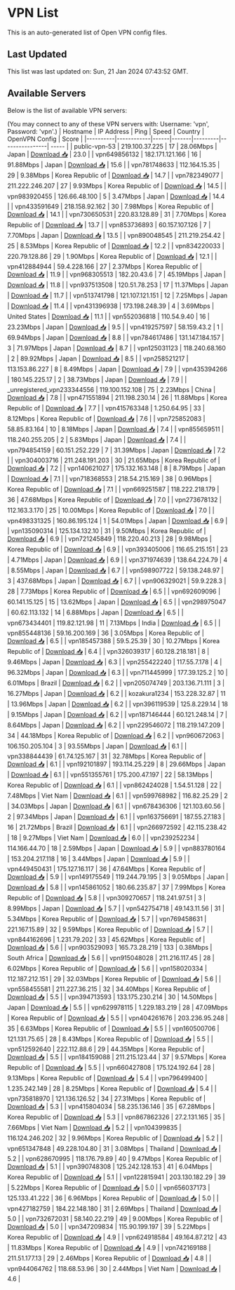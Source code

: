 # VPN List

This is an auto-generated list of Open VPN config files.

## Last Updated

This list was last updated on: Sun, 21 Jan 2024 07:43:52 GMT.

## Available Servers

Below is the list of available VPN servers:

(You may connect to any of these VPN servers with: Username: 'vpn', Password: 'vpn'.)
| Hostname | IP Address | Ping | Speed | Country | OpenVPN Config | Score |
|----------|------------|------|-------|---------|----------------| ----- |
| public-vpn-53 | 219.100.37.225 | 17 | 28.06Mbps | Japan | [Download 📥](./configs/server_0_JP.ovpn) | 23.0 |
| vpn649856132 | 182.171.121.166 | 16 | 91.88Mbps | Japan | [Download 📥](./configs/server_1_JP.ovpn) | 15.6 |
| vpn781748633 | 112.164.15.35 | 29 | 9.38Mbps | Korea Republic of | [Download 📥](./configs/server_2_KR.ovpn) | 14.7 |
| vpn782349077 | 211.222.246.207 | 27 | 9.93Mbps | Korea Republic of | [Download 📥](./configs/server_3_KR.ovpn) | 14.5 |
| vpn983920455 | 126.66.48.100 | 5 | 3.47Mbps | Japan | [Download 📥](./configs/server_4_JP.ovpn) | 14.4 |
| vpn433591649 | 218.158.92.162 | 30 | 7.98Mbps | Korea Republic of | [Download 📥](./configs/server_5_KR.ovpn) | 14.1 |
| vpn730650531 | 220.83.128.89 | 31 | 7.70Mbps | Korea Republic of | [Download 📥](./configs/server_6_KR.ovpn) | 13.7 |
| vpn853736893 | 60.157.107.126 | 7 | 7.70Mbps | Japan | [Download 📥](./configs/server_7_JP.ovpn) | 13.5 |
| vpn890048545 | 211.219.254.42 | 25 | 8.53Mbps | Korea Republic of | [Download 📥](./configs/server_8_KR.ovpn) | 12.2 |
| vpn834220033 | 220.79.128.86 | 29 | 1.90Mbps | Korea Republic of | [Download 📥](./configs/server_9_KR.ovpn) | 12.1 |
| vpn412884944 | 59.4.228.166 | 27 | 2.37Mbps | Korea Republic of | [Download 📥](./configs/server_10_KR.ovpn) | 11.9 |
| vpn968305513 | 182.20.43.6 | 7 | 45.19Mbps | Japan | [Download 📥](./configs/server_11_JP.ovpn) | 11.8 |
| vpn937513508 | 120.51.78.253 | 17 | 11.37Mbps | Japan | [Download 📥](./configs/server_12_JP.ovpn) | 11.7 |
| vpn513741798 | 121.107.121.151 | 12 | 7.25Mbps | Japan | [Download 📥](./configs/server_13_JP.ovpn) | 11.4 |
| vpn431396938 | 173.198.248.39 | 4 | 3.69Mbps | United States | [Download 📥](./configs/server_14_US.ovpn) | 11.1 |
| vpn552036818 | 110.54.9.40 | 16 | 23.23Mbps | Japan | [Download 📥](./configs/server_15_JP.ovpn) | 9.5 |
| vpn419257597 | 58.159.43.2 | 1 | 69.94Mbps | Japan | [Download 📥](./configs/server_16_JP.ovpn) | 8.8 |
| vpn784617486 | 131.147.184.157 | 3 | 71.97Mbps | Japan | [Download 📥](./configs/server_17_JP.ovpn) | 8.7 |
| vpn125031123 | 118.240.68.160 | 2 | 89.92Mbps | Japan | [Download 📥](./configs/server_18_JP.ovpn) | 8.5 |
| vpn258521217 | 113.153.86.227 | 8 | 8.49Mbps | Japan | [Download 📥](./configs/server_19_JP.ovpn) | 7.9 |
| vpn435394266 | 180.145.225.17 | 2 | 38.73Mbps | Japan | [Download 📥](./configs/server_20_JP.ovpn) | 7.9 |
| _unregistered_vpn233344556 | 119.100.152.108 | 75 | 2.23Mbps | China | [Download 📥](./configs/server_21_CN.ovpn) | 7.8 |
| vpn471551894 | 211.198.230.14 | 26 | 11.88Mbps | Korea Republic of | [Download 📥](./configs/server_22_KR.ovpn) | 7.7 |
| vpn415763348 | 1.250.64.95 | 33 | 8.12Mbps | Korea Republic of | [Download 📥](./configs/server_23_KR.ovpn) | 7.6 |
| vpn725852083 | 58.85.83.164 | 10 | 8.18Mbps | Japan | [Download 📥](./configs/server_24_JP.ovpn) | 7.4 |
| vpn855659511 | 118.240.255.205 | 2 | 5.83Mbps | Japan | [Download 📥](./configs/server_25_JP.ovpn) | 7.4 |
| vpn794854159 | 60.151.252.229 | 7 | 31.39Mbps | Japan | [Download 📥](./configs/server_26_JP.ovpn) | 7.2 |
| vpn304003716 | 211.248.191.203 | 30 | 21.65Mbps | Korea Republic of | [Download 📥](./configs/server_27_KR.ovpn) | 7.2 |
| vpn140621027 | 175.132.163.148 | 8 | 8.79Mbps | Japan | [Download 📥](./configs/server_28_JP.ovpn) | 7.1 |
| vpn718368553 | 218.54.215.169 | 38 | 0.96Mbps | Korea Republic of | [Download 📥](./configs/server_29_KR.ovpn) | 7.1 |
| vpn669251587 | 118.222.218.179 | 36 | 47.68Mbps | Korea Republic of | [Download 📥](./configs/server_30_KR.ovpn) | 7.0 |
| vpn273678132 | 112.163.3.170 | 25 | 10.00Mbps | Korea Republic of | [Download 📥](./configs/server_31_KR.ovpn) | 7.0 |
| vpn498331325 | 160.86.195.124 | 1 | 54.01Mbps | Japan | [Download 📥](./configs/server_32_JP.ovpn) | 6.9 |
| vpn135090314 | 125.134.132.10 | 31 | 9.50Mbps | Korea Republic of | [Download 📥](./configs/server_33_KR.ovpn) | 6.9 |
| vpn721245849 | 118.220.40.213 | 28 | 9.98Mbps | Korea Republic of | [Download 📥](./configs/server_34_KR.ovpn) | 6.9 |
| vpn393405006 | 116.65.215.151 | 23 | 4.71Mbps | Japan | [Download 📥](./configs/server_35_JP.ovpn) | 6.9 |
| vpn371974639 | 138.64.224.79 | 4 | 8.55Mbps | Japan | [Download 📥](./configs/server_36_JP.ovpn) | 6.7 |
| vpn598907722 | 59.138.248.97 | 3 | 437.68Mbps | Japan | [Download 📥](./configs/server_37_JP.ovpn) | 6.7 |
| vpn906329021 | 59.9.228.3 | 28 | 7.73Mbps | Korea Republic of | [Download 📥](./configs/server_38_KR.ovpn) | 6.5 |
| vpn692609096 | 60.141.15.125 | 15 | 13.62Mbps | Japan | [Download 📥](./configs/server_39_JP.ovpn) | 6.5 |
| vpn298975047 | 60.62.113.132 | 14 | 6.88Mbps | Japan | [Download 📥](./configs/server_40_JP.ovpn) | 6.5 |
| vpn673434401 | 119.82.121.98 | 11 | 7.13Mbps | India | [Download 📥](./configs/server_41_IN.ovpn) | 6.5 |
| vpn855448136 | 59.16.200.169 | 36 | 3.05Mbps | Korea Republic of | [Download 📥](./configs/server_42_KR.ovpn) | 6.5 |
| vpn185457388 | 59.5.25.39 | 30 | 10.27Mbps | Korea Republic of | [Download 📥](./configs/server_43_KR.ovpn) | 6.4 |
| vpn326039317 | 60.128.218.181 | 8 | 9.46Mbps | Japan | [Download 📥](./configs/server_44_JP.ovpn) | 6.3 |
| vpn255422240 | 117.55.7.178 | 4 | 96.32Mbps | Japan | [Download 📥](./configs/server_45_JP.ovpn) | 6.3 |
| vpn711445999 | 177.39.125.2 | 10 | 6.01Mbps | Brazil | [Download 📥](./configs/server_46_BR.ovpn) | 6.2 |
| vpn205074749 | 203.136.71.111 | 3 | 16.27Mbps | Japan | [Download 📥](./configs/server_47_JP.ovpn) | 6.2 |
| kozakura1234 | 153.228.32.87 | 11 | 13.96Mbps | Japan | [Download 📥](./configs/server_48_JP.ovpn) | 6.2 |
| vpn396119539 | 125.8.229.14 | 18 | 9.15Mbps | Japan | [Download 📥](./configs/server_49_JP.ovpn) | 6.2 |
| vpn187146444 | 60.121.248.14 | 7 | 8.64Mbps | Japan | [Download 📥](./configs/server_50_JP.ovpn) | 6.2 |
| vpn229546072 | 118.219.147.209 | 34 | 44.18Mbps | Korea Republic of | [Download 📥](./configs/server_51_KR.ovpn) | 6.2 |
| vpn960672063 | 106.150.205.104 | 3 | 93.55Mbps | Japan | [Download 📥](./configs/server_52_JP.ovpn) | 6.1 |
| vpn338844439 | 61.74.125.167 | 31 | 32.78Mbps | Korea Republic of | [Download 📥](./configs/server_53_KR.ovpn) | 6.1 |
| vpn192101897 | 193.114.25.229 | 8 | 29.66Mbps | Japan | [Download 📥](./configs/server_54_JP.ovpn) | 6.1 |
| vpn551355761 | 175.200.47.197 | 22 | 58.13Mbps | Korea Republic of | [Download 📥](./configs/server_55_KR.ovpn) | 6.1 |
| vpn862424028 | 1.54.51.128 | 22 | 7.48Mbps | Viet Nam | [Download 📥](./configs/server_56_VN.ovpn) | 6.1 |
| vpn599768982 | 116.82.25.29 | 2 | 34.03Mbps | Japan | [Download 📥](./configs/server_57_JP.ovpn) | 6.1 |
| vpn678436306 | 121.103.60.56 | 2 | 97.34Mbps | Japan | [Download 📥](./configs/server_58_JP.ovpn) | 6.1 |
| vpn163756691 | 187.55.27.183 | 16 | 21.72Mbps | Brazil | [Download 📥](./configs/server_59_BR.ovpn) | 6.1 |
| vpn266972592 | 42.115.238.42 | 18 | 9.27Mbps | Viet Nam | [Download 📥](./configs/server_60_VN.ovpn) | 6.0 |
| vpn239252234 | 114.166.44.70 | 18 | 2.59Mbps | Japan | [Download 📥](./configs/server_61_JP.ovpn) | 5.9 |
| vpn883780164 | 153.204.217.118 | 16 | 3.44Mbps | Japan | [Download 📥](./configs/server_62_JP.ovpn) | 5.9 |
| vpn449450431 | 175.127.16.117 | 36 | 47.64Mbps | Korea Republic of | [Download 📥](./configs/server_63_KR.ovpn) | 5.9 |
| vpn149175549 | 119.244.79.195 | 3 | 9.05Mbps | Japan | [Download 📥](./configs/server_64_JP.ovpn) | 5.8 |
| vpn145861052 | 180.66.235.87 | 37 | 7.99Mbps | Korea Republic of | [Download 📥](./configs/server_65_KR.ovpn) | 5.8 |
| vpn309270657 | 118.241.97.51 | 3 | 8.99Mbps | Japan | [Download 📥](./configs/server_66_JP.ovpn) | 5.7 |
| vpn542754718 | 49.143.11.56 | 31 | 5.34Mbps | Korea Republic of | [Download 📥](./configs/server_67_KR.ovpn) | 5.7 |
| vpn769458631 | 221.167.15.89 | 32 | 9.59Mbps | Korea Republic of | [Download 📥](./configs/server_68_KR.ovpn) | 5.7 |
| vpn844162696 | 1.231.79.202 | 33 | 45.62Mbps | Korea Republic of | [Download 📥](./configs/server_69_KR.ovpn) | 5.6 |
| vpn903529093 | 165.73.28.219 | 133 | 0.38Mbps | South Africa | [Download 📥](./configs/server_70_ZA.ovpn) | 5.6 |
| vpn915048028 | 211.216.117.45 | 28 | 6.02Mbps | Korea Republic of | [Download 📥](./configs/server_71_KR.ovpn) | 5.6 |
| vpn158020334 | 112.187.212.151 | 29 | 32.03Mbps | Korea Republic of | [Download 📥](./configs/server_72_KR.ovpn) | 5.6 |
| vpn558455581 | 211.227.36.215 | 32 | 34.40Mbps | Korea Republic of | [Download 📥](./configs/server_73_KR.ovpn) | 5.5 |
| vpn394713593 | 133.175.230.214 | 30 | 14.50Mbps | Japan | [Download 📥](./configs/server_74_JP.ovpn) | 5.5 |
| vpn629978115 | 1.229.183.219 | 28 | 47.09Mbps | Korea Republic of | [Download 📥](./configs/server_75_KR.ovpn) | 5.5 |
| vpn404261676 | 203.236.95.248 | 35 | 6.63Mbps | Korea Republic of | [Download 📥](./configs/server_76_KR.ovpn) | 5.5 |
| vpn160500706 | 121.131.75.65 | 28 | 8.43Mbps | Korea Republic of | [Download 📥](./configs/server_77_KR.ovpn) | 5.5 |
| vpn512592640 | 222.112.88.6 | 29 | 44.35Mbps | Korea Republic of | [Download 📥](./configs/server_78_KR.ovpn) | 5.5 |
| vpn184159088 | 211.215.123.44 | 37 | 9.57Mbps | Korea Republic of | [Download 📥](./configs/server_79_KR.ovpn) | 5.5 |
| vpn660427808 | 175.124.192.64 | 28 | 9.13Mbps | Korea Republic of | [Download 📥](./configs/server_80_KR.ovpn) | 5.4 |
| vpn796499400 | 1.235.242.149 | 28 | 8.25Mbps | Korea Republic of | [Download 📥](./configs/server_81_KR.ovpn) | 5.4 |
| vpn735818970 | 121.136.126.52 | 34 | 27.31Mbps | Korea Republic of | [Download 📥](./configs/server_82_KR.ovpn) | 5.3 |
| vpn415804034 | 58.235.136.146 | 35 | 67.28Mbps | Korea Republic of | [Download 📥](./configs/server_83_KR.ovpn) | 5.3 |
| vpn867862326 | 27.2.131.165 | 35 | 7.66Mbps | Viet Nam | [Download 📥](./configs/server_84_VN.ovpn) | 5.2 |
| vpn104399835 | 116.124.246.202 | 32 | 9.96Mbps | Korea Republic of | [Download 📥](./configs/server_85_KR.ovpn) | 5.2 |
| vpn651347848 | 49.228.104.80 | 31 | 3.08Mbps | Thailand | [Download 📥](./configs/server_86_TH.ovpn) | 5.2 |
| vpn628670995 | 118.176.79.89 | 40 | 9.47Mbps | Korea Republic of | [Download 📥](./configs/server_87_KR.ovpn) | 5.1 |
| vpn390748308 | 125.242.128.153 | 41 | 6.04Mbps | Korea Republic of | [Download 📥](./configs/server_88_KR.ovpn) | 5.1 |
| vpn122815941 | 203.130.182.29 | 39 | 5.22Mbps | Korea Republic of | [Download 📥](./configs/server_89_KR.ovpn) | 5.0 |
| vpn656037173 | 125.133.41.222 | 36 | 6.96Mbps | Korea Republic of | [Download 📥](./configs/server_90_KR.ovpn) | 5.0 |
| vpn427182759 | 184.22.148.180 | 31 | 2.69Mbps | Thailand | [Download 📥](./configs/server_91_TH.ovpn) | 5.0 |
| vpn732672031 | 58.140.22.219 | 49 | 9.00Mbps | Korea Republic of | [Download 📥](./configs/server_92_KR.ovpn) | 5.0 |
| vpn347209834 | 115.90.199.197 | 39 | 5.22Mbps | Korea Republic of | [Download 📥](./configs/server_93_KR.ovpn) | 4.9 |
| vpn624918584 | 49.164.87.212 | 43 | 11.83Mbps | Korea Republic of | [Download 📥](./configs/server_94_KR.ovpn) | 4.9 |
| vpn742169188 | 211.51.177.13 | 29 | 2.46Mbps | Korea Republic of | [Download 📥](./configs/server_95_KR.ovpn) | 4.8 |
| vpn944064762 | 118.68.53.96 | 30 | 2.44Mbps | Viet Nam | [Download 📥](./configs/server_96_VN.ovpn) | 4.6 |
